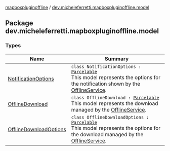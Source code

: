 [mapboxpluginoffline](../index.md) / [dev.micheleferretti.mapboxpluginoffline.model](./index.md)

## Package dev.micheleferretti.mapboxpluginoffline.model

### Types

| Name | Summary |
|---|---|
| [NotificationOptions](-notification-options/index.md) | `class NotificationOptions : `[`Parcelable`](https://developer.android.com/reference/android/os/Parcelable.html)<br>This model represents the options for the notification shown by the [OfflineService](../dev.micheleferretti.mapboxpluginoffline/-offline-service/index.md). |
| [OfflineDownload](-offline-download/index.md) | `class OfflineDownload : `[`Parcelable`](https://developer.android.com/reference/android/os/Parcelable.html)<br>This model represents the download managed by the [OfflineService](../dev.micheleferretti.mapboxpluginoffline/-offline-service/index.md). |
| [OfflineDownloadOptions](-offline-download-options/index.md) | `class OfflineDownloadOptions : `[`Parcelable`](https://developer.android.com/reference/android/os/Parcelable.html)<br>This model represents the options for the download managed by the [OfflineService](../dev.micheleferretti.mapboxpluginoffline/-offline-service/index.md). |
